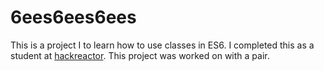 # 6ees6ees6ees
This is a project I to learn how to use classes in ES6. I completed this as a student at [hackreactor](http://hackreactor.com). This project was worked on with a pair.

